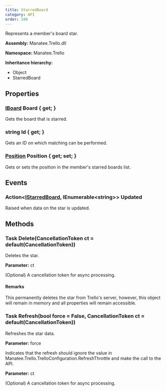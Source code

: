 ```yaml
---
title: StarredBoard
category: API
order: 248
---
```


Represents a member&#39;s board star.

**Assembly:** Manatee.Trello.dll

**Namespace:** Manatee.Trello

**Inheritance hierarchy:**

- Object
- StarredBoard

## Properties

### [IBoard](../IBoard#iboard) Board { get; }

Gets the board that is starred.

### string Id { get; }

Gets an ID on which matching can be performed.

### [Position](../Position#position) Position { get; set; }

Gets or sets the position in the member&#39;s starred boards list.

## Events

### Action&lt;[IStarredBoard](../IStarredBoard#istarredboard), IEnumerable&lt;string&gt;&gt; Updated

Raised when data on the star is updated.

## Methods

### Task Delete(CancellationToken ct = default(CancellationToken))

Deletes the star.

**Parameter:** ct

(Optional) A cancellation token for async processing.

#### Remarks

This permanently deletes the star from Trello&#39;s server, however, this object will remain in memory and all properties will remain accessible.

### Task Refresh(bool force = False, CancellationToken ct = default(CancellationToken))

Refreshes the star data.

**Parameter:** force

Indicates that the refresh should ignore the value in Manatee.Trello.TrelloConfiguration.RefreshThrottle and make the call to the API.

**Parameter:** ct

(Optional) A cancellation token for async processing.

